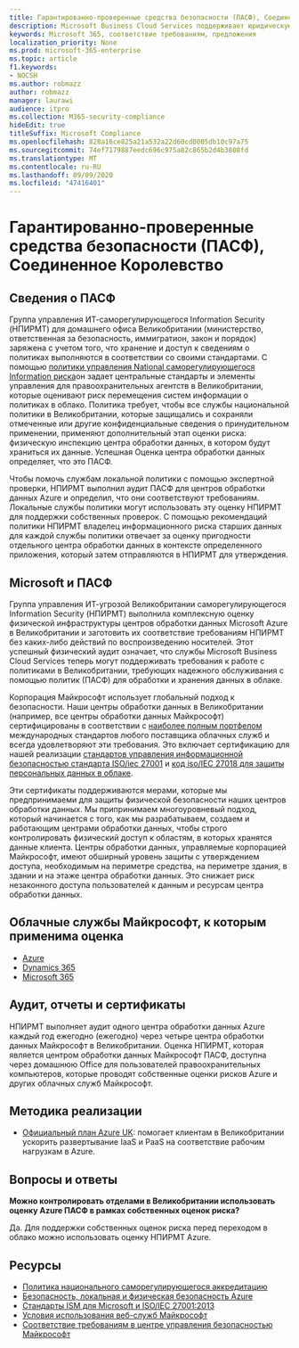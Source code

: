 ```yaml
---
title: Гарантированно-проверенные средства безопасности (ПАСФ), Соединенное Королевство
description: Microsoft Business Cloud Services поддерживает юридическую деятельность в Великобритании, требующих надежной работы средств для обработки и хранения данных в облаке.
keywords: Microsoft 365, соответствие требованиям, предложения
localization_priority: None
ms.prod: microsoft-365-enterprise
ms.topic: article
f1.keywords:
- NOCSH
ms.author: robmazz
author: robmazz
manager: laurawi
audience: itpro
ms.collection: M365-security-compliance
hideEdit: true
titleSuffix: Microsoft Compliance
ms.openlocfilehash: 828a16ce825a21a532a22d60cd0005db10c97a75
ms.sourcegitcommit: 74ef7179887eedc696c975a82c865b2d4b3808fd
ms.translationtype: MT
ms.contentlocale: ru-RU
ms.lasthandoff: 09/09/2020
ms.locfileid: "47416401"
---
```

# <a name="police-assured-secure-facilities-pasf-united-kingdom"></a>Гарантированно-проверенные средства безопасности (ПАСФ), Соединенное Королевство

## <a name="about-pasf"></a>Сведения о ПАСФ

Группа управления ИТ-саморегулирующегося Information Security (НПИРМТ) для домашнего офиса Великобритании (министерство, ответственная за безопасность, иммигратион, закон и порядок) заряжена с учетом того, что хранение и доступ к сведениям о политиках выполняются в соответствии со своими стандартами. С помощью [политики управления National саморегулирующегося Information риска](http://library.college.police.uk/docs/APP-National-Policing-Information-Risk-Management-Policy.pdf)он задает центральные стандарты и элементы управления для правоохранительных агентств в Великобритании, которые оценивают риск перемещения систем информации о политиках в облако. Политика требует, чтобы все службы национальной политики в Великобритании, которые защищались и сохраняли отмеченные или другие конфиденциальные сведения о принудительном применении, применяют дополнительный этап оценки риска: физическую инспекцию центра обработки данных, в котором будут храниться их данные. Успешная Оценка центра обработки данных определяет, что это ПАСФ.

Чтобы помочь службам локальной политики с помощью экспертной проверки, НПИРМТ выполнил аудит ПАСФ для центров обработки данных Azure и определил, что они соответствуют требованиям. Локальные службы политики могут использовать эту оценку НПИРМТ для поддержки собственных проверок. С помощью рекомендаций политики НПИРМТ владелец информационного риска старших данных для каждой службы политики отвечает за оценку пригодности отдельного центра обработки данных в контексте определенного приложения, который затем отправляются в НПИРМТ для утверждения.

## <a name="microsoft-and-pasf"></a>Microsoft и ПАСФ

Группа управления ИТ-угрозой Великобритании саморегулирующегося Information Security (НПИРМТ) выполнила комплексную оценку физической инфраструктуры центров обработки данных Microsoft Azure в Великобритании и заготовить их соответствие требованиям НПИРМТ без каких-либо действий по воспроизведению носителей. Этот успешный физический аудит означает, что службы Microsoft Business Cloud Services теперь могут поддерживать требования к работе с политиками в Великобритании, требующих надежного обслуживания с помощью политик (ПАСФ) для обработки и хранения данных в облаке.

Корпорация Майкрософт использует глобальный подход к безопасности. Наши центры обработки данных в Великобритании (например, все центры обработки данных Майкрософт) сертифицированы в соответствии с [наиболее полным портфелом](https://azure.microsoft.com/overview/trusted-cloud/) международных стандартов любого поставщика облачных служб и всегда удовлетворяют эти требования. Это включает сертификацию для нашей реализации [стандартов управления информационной безопасностью стандарта ISO/iec 27001](offering-iso-27001.md) и [код iso/IEC 27018 для защиты персональных данных в облаке](offering-iso-27018.md).

Эти сертификаты поддерживаются мерами, которые мы предпринимаеми для защиты физической безопасности наших центров обработки данных. Мы припринимаем многоуровневый подход, который начинается с того, как мы разрабатываем, создаем и работающим центрами обработки данных, чтобы строго контролировать физический доступ к областям, в которых хранятся данные клиента. Центры обработки данных, управляемые корпорацией Майкрософт, имеют обширный уровень защиты с утверждением доступа, необходимым на периметре средства, на периметре здания, в здании и на этаже центра обработки данных. Это снижает риск незаконного доступа пользователей к данным и ресурсам центра обработки данных.

## <a name="microsoft-in-scope-cloud-services"></a>Облачные службы Майкрософт, к которым применима оценка

- [Azure](https://gallery.technet.microsoft.com/Overview-of-Azure-c1be3942)
- [Dynamics 365](https://download.microsoft.com/download/E/1/9/E1977163-7A86-4812-AC18-C03ADC958AAF/Microsoft_Dynamics_365_Cloud_Service_Compliance_Datasheet.pdf)
- [Microsoft 365](https://servicetrust.microsoft.com/ViewPage/TrustDocuments?command=Download&downloadType=Document&downloadId=9f756cce-b15d-45a9-94d7-6a583dee4401&docTab=6d000410-c9e9-11e7-9a91-892aae8839ad_Compliance_Guides)

## <a name="audits-reports-and-certificates"></a>Аудит, отчеты и сертификаты

НПИРМТ выполняет аудит одного центра обработки данных Azure каждый год ежегодно (ежегодно) через четыре центра обработки данных Майкрософт в Великобритании. Оценка НПИРМТ, которая является центром обработки данных Майкрософт ПАСФ, доступна через домашнюю Office для пользователей правоохранительных компьютеров, которые проводят собственные оценки рисков Azure и других облачных служб Майкрософт.

## <a name="how-to-implement"></a>Методика реализации

- [Официальный план Azure UK](https://servicetrust.microsoft.com/ViewPage/UKBlueprints): помогает клиентам в Великобритании ускорить развертывание IaaS и PaaS на соответствие рабочим нагрузкам в Azure.

## <a name="frequently-asked-questions"></a>Вопросы и ответы

**Можно контролировать отделами в Великобритании использовать оценку Azure ПАСФ в рамках собственных оценок риска?**

Да. Для поддержки собственных оценок риска перед переходом в облако можно использовать оценку НПИРМТ Azure.

## <a name="resources"></a>Ресурсы

- [Политика национального саморегулирующегося аккредитацию](http://library.college.police.uk/docs/APP-National-Policing-Accreditation-Policy-2013.pdf)
- [Безопасность, локальная и физическая безопасность Azure](https://azure.microsoft.com/blog/azure-layered-approach-to-physical-security/)
- [Стандарты ISM для Microsoft и ISO/IEC 27001:2013](offering-iso-27001.md)
- [Условия использования веб-служб Майкрософт](https://www.microsoftvolumelicensing.com/DocumentSearch.aspx?Mode=3&DocumentTypeId=31)
- [Соответствие требованиям в центре управления безопасностью Майкрософт](https://www.microsoft.com/trust-center/compliance/compliance-overview)
